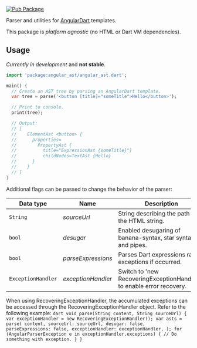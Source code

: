 <!-- Badges -->

[![Pub Package](https://img.shields.io/pub/v/angular_ast.svg)](https://pub.dev/packages/angular_ast)

Parser and utilities for [AngularDart][gh_angular_dart] templates.

[gh_angular_dart]: https://github.com/dart-lang/angular

<!-- Badges will go here -->

This package is _platform agnostic_ (no HTML or Dart VM dependencies).

## Usage

*Currently in development* and **not stable**.

```dart
import 'package:angular_ast/angular_ast.dart';

main() {
  // Create an AST tree by parsing an AngularDart template.
  var tree = parse('<button [title]="someTitle">Hello</button>');

  // Print to console.
  print(tree);

  // Output:
  // [
  //    ElementAst <button> {
  //      properties=
  //        PropertyAst {
  //          title="ExpressionAst {someTitle}"}
  //          childNodes=TextAst {Hello}
  //      }
  //    }
  // ]
}
```

Additional flags can be passed to change the behavior of the parser: 

| Data type | Name | Description | Default Value |
|------------|------------|--------------|---------------|
| `String` | _sourceUrl_ | String describing the path of the HTML string. |  |
| `bool` | _desugar_ | Enabled desugaring of banana-syntax, star syntax, and pipes. | true |
| `bool` | _parseExpressions_ | Parses Dart expressions raises exceptions if occurred. | true |
| `ExceptionHandler` | _exceptionHandler_ | Switch to 'new RecoveringExceptionHandler()' to enable error recovery. | ThrowingExceptionHandler |

When using RecoveringExceptionHandler, the accumulated exceptions can be
accessed through the RecoveringExceptionHandler object. Refer to the following
example: `dart void parse(String content, String sourceUrl) { var
exceptionHandler = new RecoveringExceptionHandler(); var asts = parse( content,
sourceUrl: sourceUrl, desugar: false, parseExpressions: false, exceptionHandler:
exceptionHandler, ); for (AngularParserException e in
exceptionHandler.exceptions) { // Do something with exception. } }`
